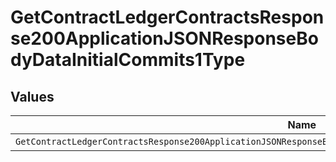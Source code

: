# GetContractLedgerContractsResponse200ApplicationJSONResponseBodyDataInitialCommits1Type


## Values

| Name                                                                                                               | Value                                                                                                              |
| ------------------------------------------------------------------------------------------------------------------ | ------------------------------------------------------------------------------------------------------------------ |
| `GetContractLedgerContractsResponse200ApplicationJSONResponseBodyDataInitialCommits1TypePrepaidCommitSegmentStart` | PREPAID_COMMIT_SEGMENT_START                                                                                       |